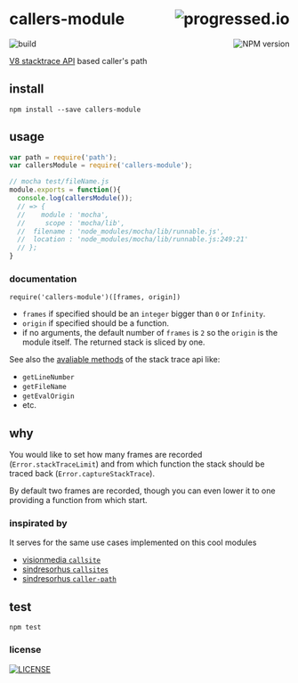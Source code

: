 # callers-module [<img alt="progressed.io" src="http://progressed.io/bar/99" align="right"/>](https://github.com/fehmicansaglam/progressed.io)

[<img alt="build" src="http://img.shields.io/travis/stringparser/callers-module/master.svg?style=flat-square" align="left"/>](https://travis-ci.org/stringparser/callers-module/builds)
[<img alt="NPM version" src="http://img.shields.io/npm/v/callers-module.svg?style=flat-square" align="right"/>](http://www.npmjs.org/package/callers-module)
<br>

[V8 stacktrace API](https://code.google.com/p/v8/wiki/JavaScriptStackTraceApi) based caller's path

## install

    npm install --save callers-module

## usage

```js
var path = require('path');
var callersModule = require('callers-module');

// mocha test/fileName.js
module.exports = function(){
  console.log(callersModule());
  // => {
  //    module : 'mocha',
  //     scope : 'mocha/lib',
  //  filename : 'node_modules/mocha/lib/runnable.js',
  //  location : 'node_modules/mocha/lib/runnable.js:249:21'
  // };
}
```

### documentation

`require('callers-module')([frames, origin])`

 - `frames` if specified should be an `integer` bigger than `0` or `Infinity`.
 - `origin` if specified should be a function.
 - if no arguments, the default number of `frames` is `2` so the `origin` is the module itself. The returned stack is sliced by one.

See also the [avaliable methods](https://code.google.com/p/v8/wiki/JavaScriptStackTraceApi) of the stack trace api like:
 - `getLineNumber`
 - `getFileName`
 - `getEvalOrigin`
 - etc.

## why

You would like to set how many frames are recorded (`Error.stackTraceLimit`) and from which function the stack should be traced back (`Error.captureStackTrace`).

By default two frames are recorded, though you can even lower it to one providing a function from which start.

### inspirated by

It serves for the same use cases implemented on this cool modules

 - [visionmedia `callsite`](https://github.com/visionmedia/callsite)
 - [sindresorhus `callsites`](https://github.com/sindresorhus/callsites)
 - [sindresorhus `caller-path`](https://github.com/sindresorhus/caller-path)

## test

    npm test

### license

[<img alt="LICENSE" src="http://img.shields.io/npm/l/callers-module.svg?style=flat-square"/>](http://opensource.org/licenses/MIT)
